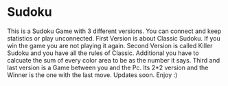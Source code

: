 # Sudoku
This is a Sudoku Game with 3 different versions. You can connect and keep statistics or play unconnected.
First Version is about Classic Sudoku. If you win the game you are not playing it again.
Second Version is called Killer Sudoku and you have all the rules of Classic. Additional you have to calcuate the sum of every color area to be as the number it says.
Third and last version is a Game between you and the Pc. Its 2*2 version and the Winner is the one with the last move.
Updates soon.
Enjoy :)
